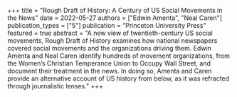 +++
title = "Rough Draft of History: A Century of US Social Movements in the News"
date = 2022-05-27
authors = ["Edwin Amenta",  "Neal Caren"]
publication_types = ["5"]
publication = "Princeton University Press"
featured = true
abstract = "A new view of twentieth-century US social movements, Rough Draft of History examines how national newspapers covered social movements and the organizations driving them. Edwin Amenta and Neal Caren identify hundreds of movement organizations, from the Women’s Christian Temperance Union to Occupy Wall Street, and document their treatment in the news. In doing so, Amenta and Caren provide an alternative account of US history from below, as it was refracted through journalistic lenses."
+++
